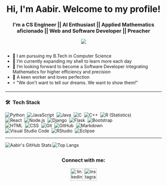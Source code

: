 <h1 align="center">Hi, I'm Aabir.
Welcome to my profile!</h1>

<h3 align="center">I'm a CS Engineer || AI Enthusiast || Applied Mathematics aficionado || Web and Software Developer || Preacher</h3>
<p align="center"> 
	<p align="center"> <img src="https://komarev.com/ghpvc/?username=aabir13&label=Profile%20views&color=0e75b6&style=flat" /> </p>
</p>

## 

- 🔭 I am pursuing my B.Tech in Computer Science
- 🌱 I’m currently expanding my shell to learn more each day
- 👯 I’m looking forward to become a Software Developer integrating Mathematics for higher efficiency and precision
- 🥅 A keen worker and loves perfection
- ⚡ "We don't want to tell our dreams. We want to show them!"

---

### 🛠 &nbsp;Tech Stack

![Python](https://img.shields.io/badge/-Python-05122A?style=flat&logo=python)&nbsp;
![JavaScript](https://img.shields.io/badge/-JavaScript-05122A?style=flat&logo=javascript)&nbsp;
![Java](https://img.shields.io/badge/-Java-05122A?style=flat&logo=Java&logoColor=FFA518)&nbsp;
![C](https://img.shields.io/badge/-C-05122A?style=flat&logo=C&logoColor=A8B9CC)&nbsp;
![C++](https://img.shields.io/badge/-C++-05122A?style=flat&logo=C%2B%2B&logoColor=00599C)&nbsp;
![R (Statistics)](https://img.shields.io/badge/-R-05122A?style=flat&logo=R&logoColor=276DC3)\
![React](https://img.shields.io/badge/-React-05122A?style=flat&logo=react)&nbsp;
![Node.js](https://img.shields.io/badge/-Node.js-05122A?style=flat&logo=node.js)&nbsp;
![Django](https://img.shields.io/badge/-Django-05122A?style=flat&logo=django&logoColor=092E20)&nbsp;
![Flask](https://img.shields.io/badge/-Flask-05122A?style=flat&logo=flask)&nbsp;
![Bootstrap](https://img.shields.io/badge/-Bootstrap-05122A?style=flat&logo=bootstrap&logoColor=563D7C)\
![HTML](https://img.shields.io/badge/-HTML-05122A?style=flat&logo=HTML5)&nbsp;
![CSS](https://img.shields.io/badge/-CSS-05122A?style=flat&logo=CSS3&logoColor=1572B6)&nbsp;
![Git](https://img.shields.io/badge/-Git-05122A?style=flat&logo=git)&nbsp;
![GitHub](https://img.shields.io/badge/-GitHub-05122A?style=flat&logo=github)&nbsp;
![Markdown](https://img.shields.io/badge/-Markdown-05122A?style=flat&logo=markdown)\
![Visual Studio Code](https://img.shields.io/badge/-Visual%20Studio%20Code-05122A?style=flat&logo=visual-studio-code&logoColor=007ACC)&nbsp;
![RStudio](https://img.shields.io/badge/-RStudio-05122A?style=flat&logo=rstudio)&nbsp;
![Eclipse](https://img.shields.io/badge/-Eclipse-05122A?style=flat&logo=eclipse-ide&logoColor=2C2255)

---

<img align="left" alt="Aabir's GitHub Stats" src="https://github-readme-stats.vercel.app/api?username=aabir13&show_icons=true&theme=radical" />

![Top Langs](https://github-readme-stats.vercel.app/api/top-langs/?username=CharalambosIoannou&theme=tokyonight)

##
<h3 align="center">Connect with me:</h3>
<p align="center">
    <a href="https://www.linkedin.com/in/aabir-datta-0115821b1" target="blank"><img align="center"
            src="https://cdn.iconscout.com/icon/free/png-64/linkedin-208-916919.png" alt="linkedin" height="40"
            width="40" /></a>
    <a href="https://www.instagram.com/aabir.13/" target="blank"><img align="center"
            src="https://cdn.iconscout.com/icon/free/png-64/instagram-216-721958.png" alt="instagram" height="40"
            width="40" /></a>
</p>

[website]: https://github.com/aabir13
[course]: #
[twitter]: https://twitter.com/aabir_13
[youtube]: https://www.youtube.com/channel/UCV-PKFCUwN3uBRPHVYQpzrQ
[instagram]: https://www.instagram.com/aabir.13/
[linkedin]: https://www.linkedin.com/in/aabir-datta-0115821b1
[webdevplaylist]: https://www.linkedin.com/in/aabir-datta-0115821b1
[jsplaylist]: https://www.linkedin.com/in/aabir-datta-0115821b1
[cssplaylist]: https://www.linkedin.com/in/aabir-datta-0115821b1
[reactplaylist]: https://www.linkedin.com/in/aabir-datta-0115821b1
